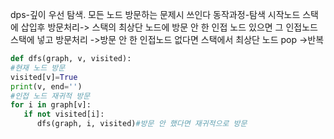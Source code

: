 dps-깊이 우선 탐색. 모든 노드 방문하는 문제시 쓰인다
동작과정-탐색 시작노드 스택에 삽입후 방문처리-> 스택의 최상단 노드에 방문 안 한 인접 노드 있으면 그 인접노드 스택에 넣고 방문처리
->방문 안 한 인접노드 없다면 스택에서 최상단 노드 pop
->반복
```python
def dfs(graph, v, visited):
#현재 노드 방문
visited[v]=True
print(v, end='')
#인접 노드 재귀적 방문
for i in graph[v]:
   if not visited[i]:
      dfs(graph, i, visited)#방문 안 했다면 재귀적으로 방문 

```

